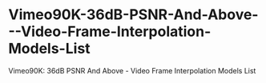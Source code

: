 # Vimeo90K-36dB-PSNR-And-Above---Video-Frame-Interpolation-Models-List
Vimeo90K: 36dB PSNR And Above - Video Frame Interpolation Models List
